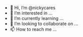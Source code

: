 - 👋 Hi, I’m @nickycares
- 👀 I’m interested in ...
- 🌱 I’m currently learning ...
- 💞️ I’m looking to collaborate on ...
- 📫 How to reach me ...

<!---
nickycares/nickycares is a ✨ special ✨ repository because its `README.md` (this file) appears on your GitHub profile.
You can click the Preview link to take a look at your changes.
--->
